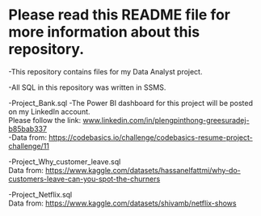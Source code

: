 # Please read this README file for more information about this repository.

-This repository contains files for my Data Analyst project.

-All SQL in this repository was written in SSMS.

-Project_Bank.sql
  -The Power BI dashboard for this project will be posted on my LinkedIn account.  
Please follow the link: www.linkedin.com/in/plengpinthong-greesuradej-b85bab337  
  -Data from: https://codebasics.io/challenge/codebasics-resume-project-challenge/11

-Project_Why_customer_leave.sql  
  Data from: https://www.kaggle.com/datasets/hassanelfattmi/why-do-customers-leave-can-you-spot-the-churners

-Project_Netflix.sql  
  Data from: https://www.kaggle.com/datasets/shivamb/netflix-shows


